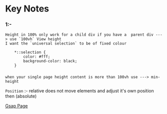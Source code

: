 # Key Notes

### 1:- 
    Height in 100% only work for a child div if you have a  parent div ---> use `100vh` View height
    I want the `universal selection` to be of fixed colour

        *::selection {
            color: #fff;
            background-color: black;
        }
  

### 
    when your single page height content is more than 100vh use ---> min-height

`Position` :- relative does not move elements and adjust it's own position then (absolute)

[Gsap Page](gsap.md)